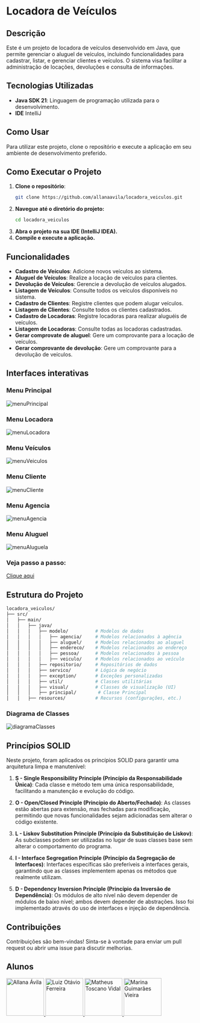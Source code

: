# Locadora de Veículos

## Descrição

Este é um projeto de locadora de veículos desenvolvido em Java, que permite gerenciar o aluguel de veículos, 
incluindo funcionalidades para cadastrar, listar, e gerenciar clientes e veículos. 
O sistema visa facilitar a administração de locações, devoluções e consulta de informações.

## Tecnologias Utilizadas

- **Java SDK 21**: Linguagem de programação utilizada para o desenvolvimento.
- **IDE** IntelliJ

## Como Usar

Para utilizar este projeto, clone o repositório e execute a aplicação em seu ambiente de desenvolvimento preferido.

## Como Executar o Projeto

1. **Clone o repositório**:
   ```bash
   git clone https://github.com/allanaavila/locadora_veiculos.git
2. **Navegue até o diretório do projeto:**
   ```bash
   cd locadora_veiculos

3. **Abra o projeto na sua IDE (IntelliJ IDEA).**
4. **Compile e execute a aplicação.**

## Funcionalidades

- **Cadastro de Veículos**: Adicione novos veículos ao sistema.
- **Aluguel de Veículos**: Realize a locação de veículos para clientes.
- **Devolução de Veículos**: Gerencie a devolução de veículos alugados.
- **Listagem de Veículos**: Consulte todos os veículos disponíveis no sistema.
- **Cadastro de Clientes**: Registre clientes que podem alugar veículos.
- **Listagem de Clientes**: Consulte todos os clientes cadastrados.
- **Cadastro de Locadoras**: Registre locadoras para realizar aluguéis de veículos.
- **Listagem de Locadoras**: Consulte todas as locadoras cadastradas.
- **Gerar comprovate de aluguel**: Gere um comprovante para a locação de veículos.
- **Gerar comprovante de devolução**: Gere um comprovante para a devolução de veículos.

## Interfaces interativas

### Menu Principal
![menuPrincipal](imagens/menuPrincipal.png)

### Menu Locadora
![menuLocadora](imagens/menuLocadora.png)

### Menu Veículos
![menuVeiculos](imagens/menuVeiculo.png)

### Menu Cliente
![menuCliente](imagens/menuCliente.png)

### Menu Agencia
![menuAgencia](imagens/menuAgencia.png)

### Menu Aluguel
![menuAluguela](imagens/menuAluguel.png)

### Veja passo a passo: 
[Clique aqui](https://drive.google.com/drive/folders/1fzRE5avr5vsdymDg8L6Ty9c9g9sy6Jix?usp=drive_link)

## Estrutura do Projeto

```bash
locadora_veiculos/
├── src/
│   ├── main/
│   │   ├── java/
│   │   │   ├── modelo/          # Modelos de dados
│   │   │   │   ├── agencia/     # Modelos relacionados à agência
│   │   │   │   ├── aluguel/     # Modelos relacionados ao aluguel
│   │   │   │   ├── endereco/    # Modelos relacionados ao endereço
│   │   │   │   ├── pessoa/      # Modelos relacionados à pessoa
│   │   │   │   ├── veiculo/     # Modelos relacionados ao veículo
│   │   │   ├── repositorio/     # Repositórios de dados
│   │   │   ├── servico/         # Lógica de negócio 
│   │   │   ├── exception/       # Exceções personalizadas
│   │   │   ├── util/            # Classes utilitárias
│   │   │   ├── visual/          # Classes de visualização (UI)
│   │   │   ├── principal/        # Classe Principal
│   │   ├── resources/           # Recursos (configurações, etc.)
````
### Diagrama de Classes
![diagramaClasses](imagens/diagramaDeClasses.png)

## Princípios SOLID

Neste projeto, foram aplicados os princípios SOLID para garantir uma arquitetura limpa e manutenível:

1. **S - Single Responsibility Principle (Princípio da Responsabilidade Única)**: Cada classe e método tem uma única responsabilidade, facilitando a manutenção e evolução do código.
   
2. **O - Open/Closed Principle (Princípio do Aberto/Fechado)**: As classes estão abertas para extensão, mas fechadas para modificação, permitindo que novas funcionalidades sejam adicionadas sem alterar o código existente.
   
3. **L - Liskov Substitution Principle (Princípio da Substituição de Liskov)**: As subclasses podem ser utilizadas no lugar de suas classes base sem alterar o comportamento do programa.
   
4. **I - Interface Segregation Principle (Princípio da Segregação de Interfaces)**: Interfaces específicas são preferíveis a interfaces gerais, garantindo que as classes implementem apenas os métodos que realmente utilizam.
   
5. **D - Dependency Inversion Principle (Princípio da Inversão de Dependência)**: Os módulos de alto nível não devem depender de módulos de baixo nível; ambos devem depender de abstrações. Isso foi implementado através do uso de interfaces e injeção de dependência.



## Contribuições
Contribuições são bem-vindas! Sinta-se à vontade para enviar um pull request ou abrir uma issue para discutir melhorias.

## Alunos

<a href="https://github.com/allanaavila">
    <img src="https://avatars.githubusercontent.com/allanaavila" alt="Allana Ávila" width="100" />
</a>

<a href="https://github.com/dev-luizotavio">
    <img src="https://avatars.githubusercontent.com/dev-luizotavio" alt="Luiz Otávio Ferreira" width="100" />
</a>

<a href="https://github.com/toscanomatheus">
    <img src="https://avatars.githubusercontent.com/toscanomatheus" alt="Matheus Toscano Vidal" width="100" />
</a>

<a href="https://github.com/marinagv95">
    <img src="https://avatars.githubusercontent.com/marinagv95" alt="Marina Guimarães Vieira" width="100" />
</a>





